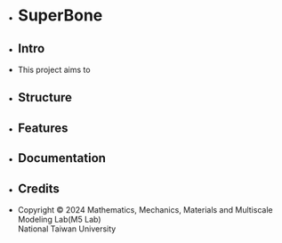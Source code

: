 - # SuperBone
- ## Intro
- This project aims to 
- ## Structure

- ## Features

- ## Documentation

- ## Credits

- Copyright © 2024 Mathematics, Mechanics, Materials and Multiscale Modeling Lab(M5 Lab) \
National Taiwan University